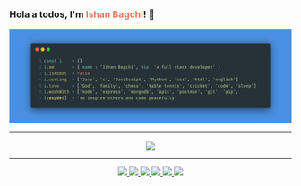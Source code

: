 <link rel="stylesheet" href="assets/css/style.css"></link>

### Hola a todos, I'm <span style="color:#e07a5f">Ishan Bagchi</span>! 👋

<!-- - 🔭 I’m currently working on Web Development.
- 🌱 I’m currently learning DSA.
- 💬 Ask me about Node js or any tech related stuff.
- 😄 Pronouns: He/His
- ⚡ Fun fact: I love exploring different frameworks. -->

<p align="center">
  <img src="assets/images/me.png"/>
</p>

---

<p align="center">
<img align="center" src="https://github-readme-stats-sigma-five.vercel.app/api?username=ishanbagchi&show_icons=true&count_private=true&theme=calm&hide=stars"/>
</p>

---

<p align="center">
  <a href="https://github.com/ishanbagchi">
    <img src="https://img.shields.io/badge/github-%23121011.svg?style=for-the-badge&logo=github&logoColor=white"/>
  </a>

  <a href="https://linkedin.com/in/ishan-bagchi">
    <img src="https://img.shields.io/badge/linkedin-%230077B5.svg?style=for-the-badge&logo=linkedin&logoColor=white"/>
  </a>

  <a href="https://twitter.com/ishan_bagchi">
    <img src="https://img.shields.io/badge/Twitter-%231DA1F2.svg?style=for-the-badge&logo=Twitter&logoColor=white"/>
  </a>

  <a href="https://facebook.com/ib.perman">
    <img src="https://img.shields.io/badge/Facebook-%231877F2.svg?style=for-the-badge&logo=Facebook&logoColor=white"/>
  </a>

  <a href="https://instagram.com/ib.perman">
    <img src="https://img.shields.io/badge/Instagram-%23E4405F.svg?style=for-the-badge&logo=Instagram&logoColor=white"/>
  </a>

  <a href="https://open.spotify.com/user/go7y0s5sofwe71y51sgkul7vd?si=d7a34f27224141f8">
    <img src="https://img.shields.io/badge/Spotify-1ED760?style=for-the-badge&logo=spotify&logoColor=white"/>
  </a>
</p>

[//]: <> (calm: {
title_color: "e07a5f",
icon_color: "edae49",
text_color: "ebcfb2",
bg_color: "373f51",
})
